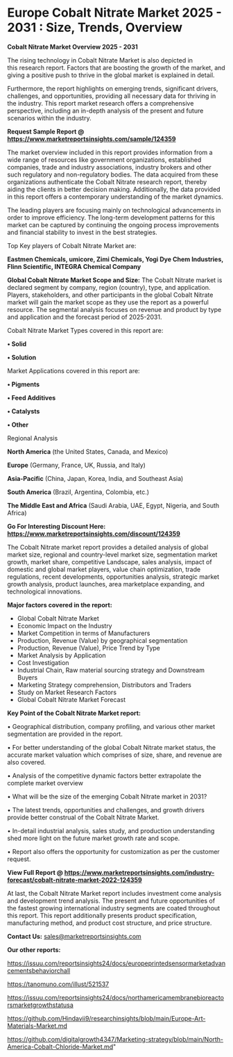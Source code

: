 # Europe Cobalt Nitrate Market 2025 - 2031 : Size, Trends, Overview

<Strong> Cobalt Nitrate Market Overview 2025 - 2031</strong>

The rising technology in Cobalt Nitrate Market is also depicted in this research report. Factors that are boosting the growth of the market, and giving a positive push to thrive in the global market is explained in detail.

Furthermore, the report highlights on emerging trends, significant drivers, challenges, and opportunities, providing all necessary data for thriving in the industry. This report market research offers a comprehensive perspective, including an in-depth analysis of the present and future scenarios within the industry.

<strong>Request Sample Report @ <a href=https://www.marketreportsinsights.com/sample/124359>https://www.marketreportsinsights.com/sample/124359</a></strong>

The market overview included in this report provides information from a wide range of resources like government organizations, established companies, trade and industry associations, industry brokers and other such regulatory and non-regulatory bodies. The data acquired from these organizations authenticate the Cobalt Nitrate research report, thereby aiding the clients in better decision making. Additionally, the data provided in this report offers a contemporary understanding of the market dynamics.

The leading players are focusing mainly on technological advancements in order to improve efficiency. The long-term development patterns for this market can be captured by continuing the ongoing process improvements and financial stability to invest in the best strategies.

Top Key players of Cobalt Nitrate Market are:

<strong>Eastmen Chemicals, umicore, Zimi Chemicals, Yogi Dye Chem Industries, Flinn Scientific, INTEGRA Chemical Company</strong>

<strong><b>Global Cobalt Nitrate Market Scope and Size:</b></strong>
The Cobalt Nitrate market is declared segment by company, region (country), type, and application. Players, stakeholders, and other participants in the global Cobalt Nitrate market will gain the market scope as they use the report as a powerful resource. The segmental analysis focuses on revenue and product by type and application and the forecast period of 2025-2031.

Cobalt Nitrate Market Types covered in this report are:

<strong>• Solid

• Solution</strong>

Market Applications covered in this report are:

<strong>• Pigments

• Feed Additives

• Catalysts

• Other</strong> 

Regional Analysis

<strong>North America</strong> (the United States, Canada, and Mexico)

<strong>Europe</strong> (Germany, France, UK, Russia, and Italy)

<strong>Asia-Pacific</strong> (China, Japan, Korea, India, and Southeast Asia)

<strong>South America</strong> (Brazil, Argentina, Colombia, etc.)

<strong>The Middle East and Africa</strong> (Saudi Arabia, UAE, Egypt, Nigeria, and South Africa)

<strong>Go For Interesting Discount Here: <a href=https://www.marketreportsinsights.com/discount/124359>https://www.marketreportsinsights.com/discount/124359</a></strong>

The Cobalt Nitrate market report provides a detailed analysis of global market size, regional and country-level market size, segmentation market growth, market share, competitive Landscape, sales analysis, impact of domestic and global market players, value chain optimization, trade regulations, recent developments, opportunities analysis, strategic market growth analysis, product launches, area marketplace expanding, and technological innovations.

<strong><b>Major factors covered in the report:</b></strong>
<ul>
  <li>Global Cobalt Nitrate Market </li>
  <li>Economic Impact on the Industry</li>
  <li>Market Competition in terms of Manufacturers</li>
  <li>Production, Revenue (Value) by geographical segmentation</li>
  <li>Production, Revenue (Value), Price Trend by Type</li>
  <li>Market Analysis by Application</li>
  <li>Cost Investigation</li>
  <li>Industrial Chain, Raw material sourcing strategy and Downstream Buyers</li>
  <li>Marketing Strategy comprehension, Distributors and Traders</li>
  <li>Study on Market Research Factors</li>
  <li>Global Cobalt Nitrate Market Forecast</li>
</ul>

<strong><b>Key Point of the Cobalt Nitrate Market report:</b></strong>

• Geographical distribution, company profiling, and various other market segmentation are provided in the report.

• For better understanding of the global Cobalt Nitrate market status, the accurate market valuation which comprises of size, share, and revenue are also covered.

• Analysis of the competitive dynamic factors better extrapolate the complete market overview

• What will be the size of the emerging Cobalt Nitrate market in 2031?

• The latest trends, opportunities and challenges, and growth drivers provide better construal of the Cobalt Nitrate Market.

• In-detail industrial analysis, sales study, and production understanding shed more light on the future market growth rate and scope.

• Report also offers the opportunity for customization as per the customer request.

<strong><b>View Full Report @ <a href=https://www.marketreportsinsights.com/industry-forecast/cobalt-nitrate-market-2022-124359>https://www.marketreportsinsights.com/industry-forecast/cobalt-nitrate-market-2022-124359</a></b></strong>


At last, the Cobalt Nitrate Market report includes investment come analysis and development trend analysis. The present and future opportunities of the fastest growing international industry segments are coated throughout this report. This report additionally presents product specification, manufacturing method, and product cost structure, and price structure.

<strong>Contact Us:</strong>
sales@marketreportsinsights.com

<strong>Our other reports:</strong>

<a href=https://issuu.com/reportsinsights24/docs/europeprintedsensormarketadvancementsbehaviorchall>https://issuu.com/reportsinsights24/docs/europeprintedsensormarketadvancementsbehaviorchall</a>

<a href=https://tanomuno.com/illust/521537>https://tanomuno.com/illust/521537</a>

<a href=https://issuu.com/reportsinsights24/docs/northamericamembranebioreactorsmarketgrowthstatusa>https://issuu.com/reportsinsights24/docs/northamericamembranebioreactorsmarketgrowthstatusa</a>

<a href=https://github.com/Hindavii9/researchinsights/blob/main/Europe-Art-Materials-Market.md>https://github.com/Hindavii9/researchinsights/blob/main/Europe-Art-Materials-Market.md</a>

<a href=https://github.com/digitalgrowth4347/Marketing-strategy/blob/main/North-America-Cobalt-Chloride-Market.md>https://github.com/digitalgrowth4347/Marketing-strategy/blob/main/North-America-Cobalt-Chloride-Market.md</a>"
